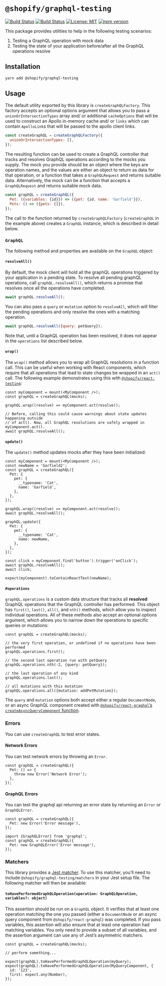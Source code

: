 # `@shopify/graphql-testing`

[![Build Status](https://github.com/Shopify/quilt/workflows/Node-CI/badge.svg?branch=main)](https://github.com/Shopify/quilt/actions?query=workflow%3ANode-CI)
[![Build Status](https://github.com/Shopify/quilt/workflows/Ruby-CI/badge.svg?branch=main)](https://github.com/Shopify/quilt/actions?query=workflow%3ARuby-CI)
[![License: MIT](https://img.shields.io/badge/License-MIT-green.svg)](LICENSE.md) [![npm version](https://badge.fury.io/js/%40shopify%2Fgraphql-testing.svg)](https://badge.fury.io/js/%40shopify%2Fgraphql-testing.svg)

This package provides utilities to help in the following testing scenarios:

1. Testing a GraphQL operation with mock data
2. Testing the state of your application before/after all the GraphQL operations resolve

## Installation

```bash
yarn add @shopify/graphql-testing
```

## Usage

The default utility exported by this library is `createGraphQLFactory`. This factory accepts an optional options argument that allows you to pass a `unionOrIntersectionTypes` array and/ or additional `cacheOptions` that will be used to construct an Apollo in-memory cache and/ or `links` which can contain `ApolloLink`s that will be passed to the apollo client links.

```js
const createGraphQL = createGraphQLFactory({
  unionOrIntersectionTypes: [],
});
```

The resulting function can be used to create a GraphQL controller that tracks and resolves GraphQL operations according to the mocks you supply. The mock you provide should be an object where the keys are operation names, and the values are either an object to return as data for that operation, or a function that takes a `GraphQLRequest` and returns suitable data. Alternatively, the mock can be a function that accepts a `GraphQLRequest` and returns suitable mock data.

```js
const graphQL = createGraphQL({
  Pet: ({variables: {id}}) => ({pet: {id, name: 'Garfield'}}),
  Pets: () => ({pets: []}),
});
```

The call to the function returned by `createGraphQLFactory` (`createGraphQL` in the example above) creates a `GraphQL` instance, which is described in detail below.

### `GraphQL`

The following method and properties are available on the `GraphQL` object:

#### `resolveAll()`

By default, the mock client will hold all the graphQL operations triggered by your application in a pending state. To resolve all pending graphQL operations, call `graphQL.resolveAll()`, which returns a promise that resolves once all the operations have completed.

```js
await graphQL.resolveAll();
```

You can also pass a `query` or `mutation` option to `resolveAll`, which will filter the pending operations and only resolve the ones with a matching operation.

```js
await graphQL.resolveAll({query: petQuery});
```

Note that, until a GraphQL operation has been resolved, it does not appear in the `operations` list described below.

#### `wrap()`

The `wrap()` method allows you to wrap all GraphQL resolutions in a function call. This can be useful when working with React components, which require that all operations that lead to state changes be wrapped in an `act()` call. The following example demonstrates using this with [`@shopify/react-testing`](../react-testing):

```tsx
const myComponent = mount(<MyComponent />);
const graphQL = createGraphQL(mocks);

graphQL.wrap((resolve) => myComponent.act(resolve));

// Before, calling this could cause warnings about state updates happening outside
// of act(). Now, all GraphQL resolutions are safely wrapped in myComponent.act().
await graphQL.resolveAll();
```

#### `update()`

The `update()` method updates mocks after they have been initialized:

```tsx
const myComponent = mount(<MyComponent />);
const newName = 'Garfield2';
const graphQL = createGraphQL({
  Pet: {
    pet: {
      __typename: 'Cat',
      name: 'Garfield',
    },
  },
});

graphQL.wrap((resolve) => myComponent.act(resolve));
await graphQL.resolveAll();

graphQL.update({
  Pet: {
    pet: {
      __typename: 'Cat',
      name: newName,
    },
  },
});

const click = myComponent.find('button').trigger('onClick');
await graphQL.resolveAll();
await click;

expect(myComponent).toContainReactText(newName);
```

#### `#operations`

`graphQL.operations` is a custom data structure that tracks all **resolved** GraphQL operations that the GraphQL controller has performed. This object has `first()`, `last()`, `all()`, and `nth()` methods, which allow you to inspect individual operations. All of these methods also accept an optional options argument, which allows you to narrow down the operations to specific queries or mutations:

```tsx
const graphQL = createGraphQL(mocks);

// the very first operation, or undefined if no operations have been performed
graphQL.operations.first();

// the second last operation run with petQuery
graphQL.operations.nth(-2, {query: petQuery});

// the last operation of any kind
graphQL.operations.last();

// all mutations with this mutation
graphQL.operations.all({mutation: addPetMutation});
```

The `query` and `mutation` options both accept either a regular `DocumentNode`, or an async GraphQL component created with [`@shopify/react-graphql`’s `createAsyncQueryComponent` function](../react-graphql).

### Errors

You can use `createGraphQL` to test error states.

#### Network Errors

You can test network errors by throwing an `Error`.

```tsx
const graphQL = createGraphQL({
  Pet: () => {
    throw new Error('Network Error');
  },
});
```

#### GraphQL Errors

You can test the graphql api returning an error state by returning an `Error` or `GraphQLError`.

```tsx
const graphQL = createGraphQL({
  Pet: new Error('Error message'),
});
```

```tsx
import {GraphQLError} from 'graphql';
const graphQL = createGraphQL({
  Pet: new GraphQLError('Error message'),
});
```

### Matchers

This library provides a [Jest matcher](https://jestjs.io/docs/en/using-matchers). To use this matcher, you’ll need to include `@shopify/graphql-testing/matchers` in your Jest setup file. The following matcher will then be available:

#### `toHavePerformedGraphQLOperation(operation: GraphQLOperation, variables?: object)`

This assertion should be run on a `GraphQL` object. It verifies that at least one operation matching the one you passed (either a `DocumentNode` or an async query component from `@shopify/react-graphql`) was completed. If you pass variables, this assertion will also ensure that at least one operation had matching variables. You only need to provide a subset of all variables, and the assertion argument can use any of Jest’s asymmetric matchers.

```tsx
const graphQL = createGraphQL(mocks);

// perform something...

expect(graphQL).toHavePerformedGraphQLOperation(myQuery);
expect(graphQL).toHavePerformedGraphQLOperation(MyQueryComponent, {
  id: '123',
  first: expect.any(Number),
});
```
